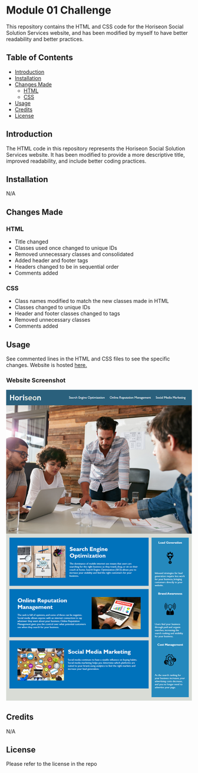 # Module 01 Challenge

This repository contains the HTML and CSS code for the Horiseon Social Solution Services website, and has been modified by myself to have better readability and better practices.

## Table of Contents

- [Introduction](#introduction)
- [Installation](#installation)
- [Changes Made](#changes-made)
  - [HTML](#html)
  - [CSS](#css)
- [Usage](#usage)
- [Credits](#credits)
- [License](#license)

## Introduction

The HTML code in this repository represents the Horiseon Social Solution Services website. It has been modified to provide a more descriptive title, improved readability, and include better coding practices.

## Installation

N/A

## Changes Made

### HTML

- Title changed
- Classes used once changed to unique IDs
- Removed unnecessary classes and consolidated
- Added header and footer tags
- Headers changed to be in sequential order
- Comments added

### CSS

- Class names modified to match the new classes made in HTML
- Classes changed to unique IDs
- Header and footer classes changed to tags
- Removed unnecessary classes
- Comments added

## Usage

See commented lines in the HTML and CSS files to see the specific changes. Website is hosted [here.](https://nephh.github.io/module-01-challenge)

### Website Screenshot

![screenshot](./assets/images/01-html-css-git-homework-demo.png "website screenshot")

## Credits

N/A

## License

Please refer to the license in the repo
